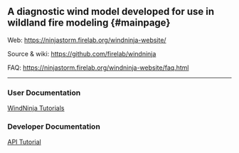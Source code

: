 A diagnostic wind model developed for use in wildland fire modeling {#mainpage}
---

Web:
https://ninjastorm.firelab.org/windninja-website/

Source & wiki:
https://github.com/firelab/windninja

FAQ:
https://ninjastorm.firelab.org/windninja-website/faq.html

---

### User Documentation
[WindNinja Tutorials](https://ninjastorm.firelab.org/windninja-website/tutorials/)

### Developer Documentation
[API Tutorial](https://ninjastorm.firelab.org/windninjaapi/md_doc_doxygen_api_example.html)
